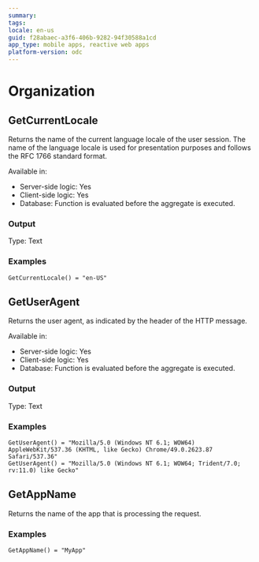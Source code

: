 ```yaml
---
summary:
tags:
locale: en-us
guid: f28abaec-a3f6-406b-9282-94f30588a1cd
app_type: mobile apps, reactive web apps
platform-version: odc
---
```

# Organization

## GetCurrentLocale

Returns the name of the current language locale of the user session. The name of the language locale is used for presentation purposes and follows the RFC 1766 standard format.  

Available in:  

  * Server-side logic: Yes
  * Client-side logic: Yes
  * Database: Function is evaluated before the aggregate is executed.

### Output

Type: Text  

### Examples

```
GetCurrentLocale() = "en-US"
```

## GetUserAgent

Returns the user agent, as indicated by the header of the HTTP message.  

Available in:  

  * Server-side logic: Yes
  * Client-side logic: Yes
  * Database: Function is evaluated before the aggregate is executed.

### Output

Type: Text  

### Examples

```
GetUserAgent() = "Mozilla/5.0 (Windows NT 6.1; WOW64) AppleWebKit/537.36 (KHTML, like Gecko) Chrome/49.0.2623.87 Safari/537.36"
GetUserAgent() = "Mozilla/5.0 (Windows NT 6.1; WOW64; Trident/7.0; rv:11.0) like Gecko"
```

## GetAppName

Returns the name of the app that is processing the request.

### Examples
```
GetAppName() = "MyApp"
```
